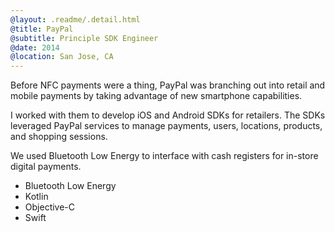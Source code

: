 ```yaml
---
@layout: .readme/.detail.html
@title: PayPal
@subtitle: Principle SDK Engineer
@date: 2014
@location: San Jose, CA
---
```

Before NFC payments were a thing, PayPal was branching out into retail and
mobile payments by taking advantage of new smartphone capabilities.

I worked with them to develop iOS and Android SDKs for retailers. The SDKs
leveraged PayPal services to manage payments, users, locations, products, and
shopping sessions.

We used Bluetooth Low Energy to interface with cash registers for in-store
digital payments.

- Bluetooth Low Energy
- Kotlin
- Objective-C
- Swift

